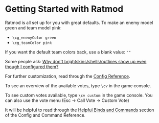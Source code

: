# Getting Started with Ratmod

Ratmod is all set up for you with great defaults. To make an enemy model green and team model pink:

- `\cg_enemyColor green`
- `\cg_teamColor pink`

If you want the default team colors back, use a blank value: `""`

Some people ask: [Why don't brightskins/shells/outlines show up even though I configured them?](faq.md#why-dont-brightskinsshellsoutlines-show-up-even-though-i-configured-them)

For further customization, read through the [Config Reference](config-reference.md).

To see an overview of the available votes, type `\cv` in the game console.

To see custom votes available, type `\cv custom` in the game console. You can also use the vote menu (Esc -> Call Vote -> Custom Vote)

It will be helpful to read through the [Helpful Binds and Commands](config-command-reference.md#helpful-binds-and-commands) section of the Config and Command Reference.